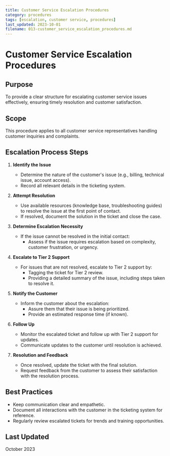 ```yaml
---
title: Customer Service Escalation Procedures
category: procedures
tags: [escalation, customer service, procedures]
last_updated: 2023-10-01
filename: 013-customer_service_escalation_procedures.md
---
```


# Customer Service Escalation Procedures

## Purpose
To provide a clear structure for escalating customer service issues effectively, ensuring timely resolution and customer satisfaction.

## Scope
This procedure applies to all customer service representatives handling customer inquiries and complaints.

## Escalation Process Steps

1. **Identify the Issue**  
   - Determine the nature of the customer's issue (e.g., billing, technical issue, account access).
   - Record all relevant details in the ticketing system.

2. **Attempt Resolution**  
   - Use available resources (knowledge base, troubleshooting guides) to resolve the issue at the first point of contact.
   - If resolved, document the solution in the ticket and close the case.

3. **Determine Escalation Necessity**  
   - If the issue cannot be resolved in the initial contact:
     - Assess if the issue requires escalation based on complexity, customer frustration, or urgency.

4. **Escalate to Tier 2 Support**  
   - For issues that are not resolved, escalate to Tier 2 support by:
     - Tagging the ticket for Tier 2 review.
     - Providing a detailed summary of the issue, including steps taken to resolve it.

5. **Notify the Customer**  
   - Inform the customer about the escalation:
     - Assure them that their issue is being prioritized.
     - Provide an estimated response time (if known).

6. **Follow Up**  
   - Monitor the escalated ticket and follow up with Tier 2 support for updates.
   - Communicate updates to the customer until resolution is achieved.

7. **Resolution and Feedback**  
   - Once resolved, update the ticket with the final solution.
   - Request feedback from the customer to assess their satisfaction with the resolution process.

## Best Practices
- Keep communication clear and empathetic.
- Document all interactions with the customer in the ticketing system for reference.
- Regularly review escalated tickets for trends and training opportunities.

## Last Updated
October 2023
